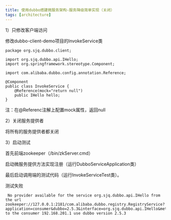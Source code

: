```yaml
---
title: 使用dubbo搭建微服务架构-服务降级简单实现（关闭）
tags: [architecture]
---
```


1）只修改客户端访问

修改dubbo-client-demo项目的InvokeService类

```
package org.sjq.dubbo.client;

import org.sjq.dubbo.api.IHello;
import org.springframework.stereotype.Component;

import com.alibaba.dubbo.config.annotation.Reference;

@Component
public class InvokeService {
    @Reference(mock="return null")
    public IHello hello;
}
```

注：在@Referenc注解上配置mock属性，返回null

2）关闭服务提供者

将所有的服务提供者都关闭

3）启动测试

首先前端zookeeper（/bin/zkServer.cmd）

启动微服务提供方法实现注册（运行DubboServiceApplication类）

最后启动调用端的测试代码（运行InvokeServiceTest类）。

测试失败

```
 No provider available for the service org.sjq.dubbo.api.IHello from the url zookeeper://127.0.0.1:2181/com.alibaba.dubbo.registry.RegistryService?application=consumer&dubbo=2.5.3&interface=org.sjq.dubbo.api.IHello&methods=say&mock=return+%E6%9C%8D%E5%8A%A1%E5%85%B3%E9%97%AD&pid=6264&side=consumer&timestamp=1532257263595 to the consumer 192.168.201.1 use dubbo version 2.5.3
```